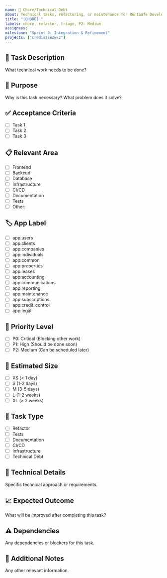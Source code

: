 ```yaml
---
name: 🔧 Chore/Technical Debt
about: Technical tasks, refactoring, or maintenance for RentSafe Development
title: "[CHORE] "
labels: chore, refactor, triage, P2: Medium
assignees: 
milestone: "Sprint 3: Integration & Refinement"
projects: ["CredisaseZw/2"]
---
```


## 🔧 Task Description
What technical work needs to be done?

## 🎯 Purpose
Why is this task necessary? What problem does it solve?

## ✅ Acceptance Criteria
- [ ] Task 1
- [ ] Task 2
- [ ] Task 3

## 📋 Relevant Area
- [ ] Frontend
- [ ] Backend
- [ ] Database
- [ ] Infrastructure
- [ ] CI/CD
- [ ] Documentation
- [ ] Tests
- [ ] Other: 

## 🏷️ App Label
<!-- Add the relevant app label -->
- [ ] app:users
- [ ] app:clients
- [ ] app:companies
- [ ] app:individuals
- [ ] app:common
- [ ] app:properties
- [ ] app:leases
- [ ] app:accounting
- [ ] app:communications
- [ ] app:reporting
- [ ] app:maintenance
- [ ] app:subscriptions
- [ ] app:credit_control
- [ ] app:legal

## 🚨 Priority Level
- [ ] P0: Critical (Blocking other work)
- [ ] P1: High (Should be done soon)
- [ ] P2: Medium (Can be scheduled later)

## 📏 Estimated Size
- [ ] XS (< 1 day)
- [ ] S (1-2 days)
- [ ] M (3-5 days)
- [ ] L (1-2 weeks)
- [ ] XL (> 2 weeks)

## 🔧 Task Type
- [ ] Refactor
- [ ] Tests
- [ ] Documentation
- [ ] CI/CD
- [ ] Infrastructure
- [ ] Technical Debt 

## 🔧 Technical Details
Specific technical approach or requirements.

## 📈 Expected Outcome
What will be improved after completing this task?

## ⚠️ Dependencies
Any dependencies or blockers for this task.

## 📝 Additional Notes
Any other relevant information.